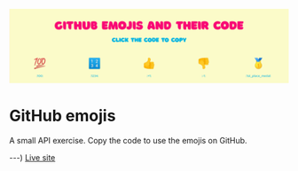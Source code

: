 <p align="center"><img src="./images/screenshot.png"></p>

# GitHub emojis

A small API exercise. Copy the code to use the emojis on GitHub.

---) [Live site](https://github-emojis-code.vercel.app/)

